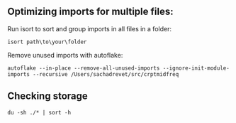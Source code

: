 

## Optimizing imports for multiple files:
 Run isort to sort and group imports in all files in a folder:
```
isort path\to\your\folder
```


Remove unused imports with autoflake:
```
autoflake --in-place --remove-all-unused-imports --ignore-init-module-imports --recursive /Users/sachadrevet/src/crptmidfreq
```



## Checking storage
```
du -sh ./* | sort -h

```